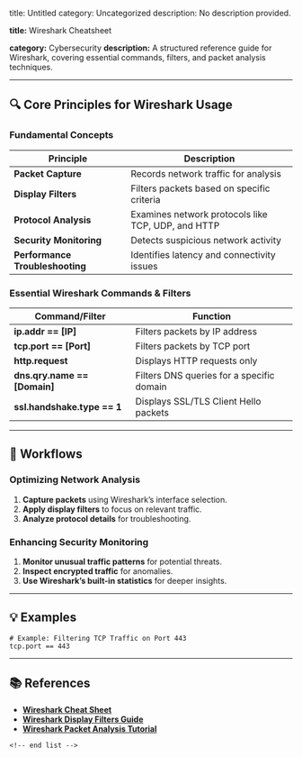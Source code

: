 title: Untitled
category: Uncategorized
description: No description provided.

**title:** Wireshark Cheatsheet

**category:** Cybersecurity
**description:** A structured reference guide for Wireshark, covering essential commands, filters, and packet analysis techniques.

---

## 🔍 **Core Principles for Wireshark Usage**

### **Fundamental Concepts**

| Principle                             | Description                                        |
| ------------------------------------- | -------------------------------------------------- |
| **Packet Capture**              | Records network traffic for analysis               |
| **Display Filters**             | Filters packets based on specific criteria         |
| **Protocol Analysis**           | Examines network protocols like TCP, UDP, and HTTP |
| **Security Monitoring**         | Detects suspicious network activity                |
| **Performance Troubleshooting** | Identifies latency and connectivity issues         |

### **Essential Wireshark Commands & Filters**

| Command/Filter                     | Function                                  |
| ---------------------------------- | ----------------------------------------- |
| **ip.addr == [IP]**          | Filters packets by IP address             |
| **tcp.port == [Port]**       | Filters packets by TCP port               |
| **http.request**             | Displays HTTP requests only               |
| **dns.qry.name == [Domain]** | Filters DNS queries for a specific domain |
| **ssl.handshake.type == 1**  | Displays SSL/TLS Client Hello packets     |

---

## 🔄 **Workflows**

### **Optimizing Network Analysis**

1. **Capture packets** using Wireshark’s interface selection.
2. **Apply display filters** to focus on relevant traffic.
3. **Analyze protocol details** for troubleshooting.

### **Enhancing Security Monitoring**

1. **Monitor unusual traffic patterns** for potential threats.
2. **Inspect encrypted traffic** for anomalies.
3. **Use Wireshark’s built-in statistics** for deeper insights.

---

## 💡 **Examples**

```plaintext
# Example: Filtering TCP Traffic on Port 443
tcp.port == 443  
```

---

## 📚 **References**

- **[Wireshark Cheat Sheet](https://www.comparitech.com/net-admin/wireshark-cheat-sheet/)**
- **[Wireshark Display Filters Guide](https://www.pinterest.co.uk/pin/705587466591415814/)**
- **[Wireshark Packet Analysis Tutorial](https://www.stationx.net/wireshark-cheat-sheet/)**

```
<!-- end list -->
```